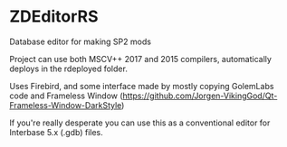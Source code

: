 # ZDEditorRS
Database editor for making SP2 mods

Project can use both MSCV++ 2017 and 2015 compilers, automatically deploys in the rdeployed folder.

Uses Firebird, and some interface made by mostly copying GolemLabs code and Frameless Window 
(https://github.com/Jorgen-VikingGod/Qt-Frameless-Window-DarkStyle)

If you're really desperate you can use this as a conventional editor for Interbase 5.x (.gdb) files.
